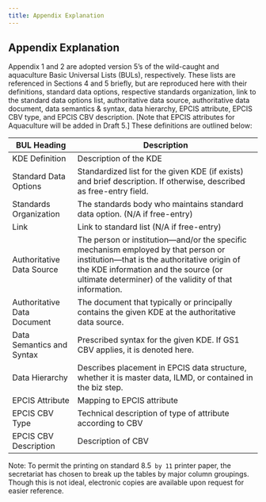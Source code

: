```yaml
---
title: Appendix Explanation
---
```


## **Appendix Explanation**

Appendix 1 and 2 are adopted version 5’s of the wild-caught and
aquaculture Basic Universal Lists (BULs), respectively. These lists are
referenced in Sections 4 and 5 briefly, but are reproduced here with
their definitions, standard data options, respective standards
organization, link to the standard data options list, authoritative data
source, authoritative data document, data semantics & syntax, data
hierarchy, EPCIS attribute, EPCIS CBV type, and EPCIS CBV description.
\[Note that EPCIS attributes for Aquaculture will be added in Draft 5.\]
These definitions are outlined below:

| BUL Heading                 | Description                                                                                                                                                                                                                         |
| --------------------------- | ----------------------------------------------------------------------------------------------------------------------------------------------------------------------------------------------------------------------------------- |
| KDE Definition              | Description of the KDE                                                                                                                                                                                                              |
| Standard Data Options       | Standardized list for the given KDE (if exists) and brief description. If otherwise, described as free-entry field.                                                                                                                 |
| Standards Organization      | The standards body who maintains standard data option. (N/A if free-entry)                                                                                                                                                          |
| Link                        | Link to standard list (N/A if free-entry)                                                                                                                                                                                           |
| Authoritative Data Source   | The person or institution—and/or the specific mechanism employed by that person or institution—that is the authoritative origin of the KDE information and the source (or ultimate determiner) of the validity of that information. |
| Authoritative Data Document | The document that typically or principally contains the given KDE at the authoritative data source.                                                                                                                                 |
| Data Semantics and Syntax   | Prescribed syntax for the given KDE. If GS1 CBV applies, it is denoted here.                                                                                                                                                        |
| Data Hierarchy              | Describes placement in EPCIS data structure, whether it is master data, ILMD, or contained in the biz step.                                                                                                                         |
| EPCIS Attribute             | Mapping to EPCIS attribute                                                                                                                                                                                                          |
| EPCIS CBV Type              | Technical description of type of attribute according to CBV                                                                                                                                                                         |
| EPCIS CBV Description       | Description of CBV                                                                                                                                                                                                                  |

Note: To permit the printing on standard 8.5` by 11` printer paper, the
secretariat has chosen to break up the tables by major column groupings.
Though this is not ideal, electronic copies are available upon request
for easier reference.